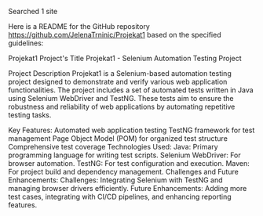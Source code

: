 

Searched 1 site

Here is a README for the GitHub repository https://github.com/JelenaTrninic/Projekat1 based on the specified guidelines:

Projekat1
Project's Title
Projekat1 - Selenium Automation Testing Project

Project Description
Projekat1 is a Selenium-based automation testing project designed to demonstrate and verify various web application functionalities. The project includes a set of automated tests written in Java using Selenium WebDriver and TestNG. These tests aim to ensure the robustness and reliability of web applications by automating repetitive testing tasks.

Key Features:
Automated web application testing
TestNG framework for test management
Page Object Model (POM) for organized test structure
Comprehensive test coverage
Technologies Used:
Java: Primary programming language for writing test scripts.
Selenium WebDriver: For browser automation.
TestNG: For test configuration and execution.
Maven: For project build and dependency management.
Challenges and Future Enhancements:
Challenges: Integrating Selenium with TestNG and managing browser drivers efficiently.
Future Enhancements: Adding more test cases, integrating with CI/CD pipelines, and enhancing reporting features.
